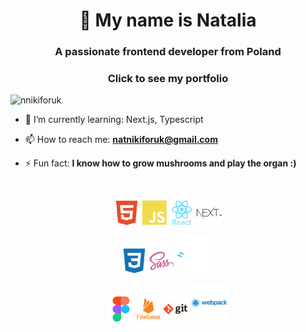<h1 align="center">👋 My name is Natalia</h1>
<h3 align="center">A passionate frontend developer from Poland</h3>
<h3 align="center"><a target="_blank href="https://nikidesigns.netlify.app/">Click to see my portfolio</a></h3>
<img src="https://komarev.com/ghpvc/?username=nnikiforuk&label=Profile%20views&color=0e75b6&style=flat" alt="nnikiforuk" />

- 🌱 I’m currently learning: Next.js, Typescript

- 📫 How to reach me: **natnikiforuk@gmail.com**

- ⚡ Fun fact: **I know how to grow mushrooms and play the organ :)**

<br />


<p align="center">
  <img src="https://raw.githubusercontent.com/devicons/devicon/master/icons/html5/html5-plain.svg" alt="html5" width="40" height="40"/> 
  <img src="https://raw.githubusercontent.com/devicons/devicon/master/icons/javascript/javascript-plain.svg" alt="javascript" width="40" height="40"/> 
  <img src="https://raw.githubusercontent.com/devicons/devicon/master/icons/react/react-original-wordmark.svg" alt="react" width="40" height="40"/> 
  <img src="https://raw.githubusercontent.com/devicons/devicon/master/icons/nextjs/nextjs-original-wordmark.svg" alt="nextjs" width="40" height="40"/> 
</p>

<p align="center">
  <img src="https://raw.githubusercontent.com/devicons/devicon/master/icons/css3/css3-plain.svg" alt="css3" width="40" height="40"/> 
  <img src="https://raw.githubusercontent.com/devicons/devicon/master/icons/sass/sass-original.svg" alt="sass" width="40" height="40"/> 
  <img src="https://raw.githubusercontent.com/devicons/devicon/master/icons/tailwindcss/tailwindcss-original-wordmark.svg" alt="tailwind" width="60" height="60"/> 
</p>

<p align="center">
  <img src="https://raw.githubusercontent.com/devicons/devicon/master/icons/figma/figma-original.svg" alt="figma" width="40" height="40"/> 
  <img src="https://raw.githubusercontent.com/devicons/devicon/master/icons/firebase/firebase-plain-wordmark.svg" alt="firebase" width="40" height="40"/> 
  <img src="https://raw.githubusercontent.com/devicons/devicon/master/icons/git/git-original-wordmark.svg" alt="git" width="40" height="40"/> 
  <img src="https://raw.githubusercontent.com/devicons/devicon/master/icons/webpack/webpack-original-wordmark.svg" alt="webpack" width="60" height="60"/> 
</p>
